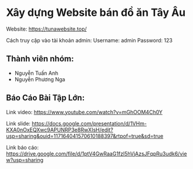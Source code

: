 # Xây dựng Website bán đồ ăn Tây Âu
Website: https://tunawebsite.top/

Cách truy cập vào tài khoản admin: 
Username: admin 
Password: 123

## Thành viên nhóm: 
- Nguyễn Tuấn Anh
- Nguyễn Phương Nga
## Báo Cáo Bài Tập Lớn: 

Link video: 
https://www.youtube.com/watch?v=mGhOOM4Ch0Y

Link slide: 
https://docs.google.com/presentation/d/1VHm-KXA0nOxEQXwc9APUNRP3e8RwXIsH/edit?usp=sharing&ouid=117164041570610188397&rtpof=true&sd=true

Link báo cáo: 
https://drive.google.com/file/d/1ptV4GwRaaG1fzl5hVjAzsJFqpRu3udk6/view?usp=sharing
